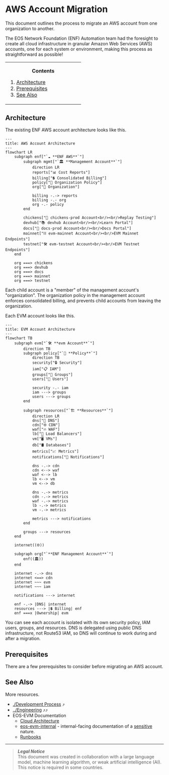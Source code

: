 # AWS Account Migration
This document outlines the process to migrate an AWS account from one organization to another.

The EOS Network Foundation (ENF) Automation team had the foresight to create all cloud infrastructure in granular Amazon Web Services (AWS) accounts, one for each system or environment, making this process as straightforward as possible!

<!-- contents box begin -->
<table>
<tr/>
<tr>
<td width="225">
<p/>
<div align="center">
<b>Contents</b>
</div>
<p/>
<!-- contents markdown begin -->

1. [Architecture](#architecture)
1. [Prerequisites](#prerequisites)
1. [See Also](#see-also)

<!-- contents markdown end -->
<p/>
</td>
</tr>
</table>
<!-- contents box end -->

## Architecture
The existing ENF AWS account architecture looks like this.
```mermaid
---
title: AWS Account Architecture
---
flowchart LR
    subgraph enf["`☁️ **ENF AWS**`"]
        subgraph mgmt["`🏛️ **Management Account**`"]
            direction LR
            reports["📊 Cost Reports"]
            billing["💲 Consolidated Billing"]
            policy["📜 Organization Policy"]
            org["🏢 Organization"]

            billing -.-> reports
            billing -.- org
            org -.- policy
        end

        chickens["🐓 chickens-prod Account<br/><br/>Replay Testing"]
        devhub["📚 devhub Account<br/><br/>Learn Portal"]
        docs["📑 docs-prod Account<br/><br/>Docs Portal"]
        mainnet["⛓️ evm-mainnet Account<br/><br/>EVM Mainnet Endpoints"]
        testnet["🛠️ evm-testnet Account<br/><br/>EVM Testnet Endpoints"]
    end

    org ===> chickens
    org ===> devhub
    org ===> docs
    org ===> mainnet
    org ===> testnet
```
Each child account is a "member" of the management account's "organization". The organization policy in the management account enforces consolidated billing, and prevents child accounts from leaving the organization.

Each EVM account looks like this.
```mermaid
---
title: EVM Account Architecture
---
flowchart TB
    subgraph evm["`🛠️ **evm Account**`"]
        direction TB
        subgraph policy["`📜 **Policy**`"]
            direction TB
            security["🔒 Security"]
            iam["📋 IAM"]
            groups["👥 Groups"]
            users["👤 Users"]

            security -.- iam
            iam ---> groups
            users ---> groups
        end

        subgraph resources["`🏗️ **Resources**`"]
            direction LR
            dns["📑 DNS"]
            cdn["🌐 CDN"]
            waf["🔥 WAF"]
            lb["🔀 Load Balancers"]
            vm["🖥️ VMs"]
            db["🛢️ Databases"]
            metrics["📈 Metrics"]
            notifications["📲 Notifications"]

            dns -.-> cdn
            cdn <--> waf
            waf <--> lb
            lb <--> vm
            vm <--> db

            dns -.-> metrics
            cdn -.-> metrics
            waf -.-> metrics
            lb -.-> metrics
            vm -.-> metrics

            metrics ---> notifications
        end

        groups ---> resources
    end

    internet((🌐))

    subgraph org["`**ENF Management Account**`"]
        enf((🏛️))
    end

    internet -.-> dns
    internet <==> cdn
    internet ~~~ evm
    internet ~~~ iam

    notifications ---> internet

    enf -.-> |DNS| internet
    resources ---> |💲 Billing| enf
    enf ===x |Ownership| evm
```
You can see each account is isolated with its own security policy, IAM users, groups, and resources. DNS is delegated using public DNS infrastructure, not Route53 IAM, so DNS will continue to work during and after a migration.

## Prerequisites
There are a few prerequisites to consider before migrating an AWS account.

## See Also
More resources.
- [./Development Process](./README.md) ⤴
- [../Engineering](../README.md) ⤴⤴
- EOS-EVM Documentation
    - [Cloud Architecture](https://github.com/eosnetworkfoundation/evm-public-docs/blob/main/cloud/README.md)
    - [eos-evm-internal](https://github.com/eosnetworkfoundation/eos-evm-internal) - internal-facing documentation of a [sensitive](https://github.com/eosnetworkfoundation/engineering/blob/main/standards/secrets.md) nature.
    - [Runbooks](https://github.com/eosnetworkfoundation/evm-public-docs/blob/main/runbooks/README.md)

***
> **_Legal Notice_**  
> This document was created in collaboration with a large language model, machine learning algorithm, or weak artificial intelligence (AI). This notice is required in some countries.
